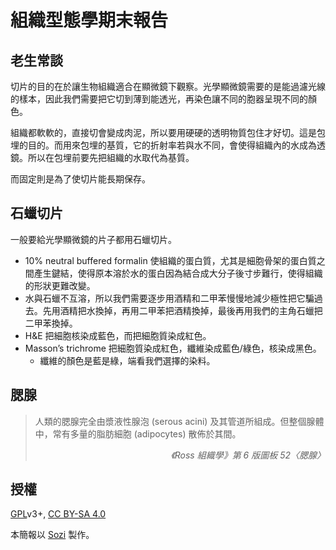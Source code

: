 組織型態學期末報告
==================
老生常談
--------
切片的目的在於讓生物組織適合在顯微鏡下觀察。光學顯微鏡需要的是能過濾光線的樣本，因此我們需要把它切到薄到能透光，再染色讓不同的胞器呈現不同的顏色。

組織都軟軟的，直接切會變成肉泥，所以要用硬硬的透明物質包住才好切。這是包埋的目的。而用來包埋的基質，它的折射率若與水不同，會使得組織內的水成為透鏡。所以在包埋前要先把組織的水取代為基質。

而固定則是為了使切片能長期保存。

石蠟切片
--------
一般要給光學顯微鏡的片子都用石蠟切片。

* 10% neutral buffered formalin 使組織的蛋白質，尤其是細胞骨架的蛋白質之間產生鍵結，使得原本溶於水的蛋白因為結合成大分子後寸步難行，使得組織的形狀更難改變。
* 水與石蠟不互溶，所以我們需要逐步用酒精和二甲苯慢慢地減少極性把它騙過去。先用酒精把水換掉，再用二甲苯把酒精換掉，最後再用我們的主角石蠟把二甲苯換掉。
* H&E 把細胞核染成藍色，而把細胞質染成紅色。
* Masson’s trichrome 把細胞質染成紅色，纖維染成藍色/綠色，核染成黑色。
	- 纖維的顏色是藍是綠，端看我們選擇的染料。

腮腺
----
> 人類的腮腺完全由漿液性腺泡 (serous acini)
> 及其管道所組成。但整個腺體中，常有多量的脂肪細胞 (adipocytes) 散佈於其間。
>
> <div style="text-align:right"><cite>《Ross 組織學》第 6 版圖板 52〈腮腺〉</cite></div>

授權
----
[GPL][g]v3+, [CC BY-SA 4.0][c]

本簡報以 [Sozi][s] 製作。

[c]: https://creativecommons.org/licenses/by-sa/4.0/
[g]: https://www.gnu.org/licenses/gpl.html
[s]: http://sozi.baierouge.fr/
